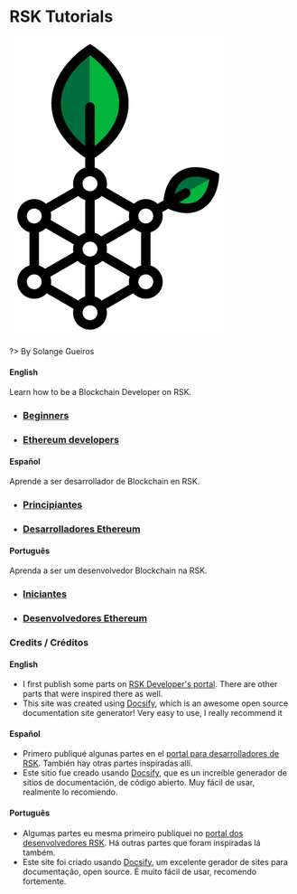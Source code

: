 # RSK Tutorials

![RSK](./images/rsk-logo.png ':size=100')

?> By Solange Gueiros

<!-- tabs:start -->
#### **English**

Learn how to be a Blockchain Developer on RSK.

- ### [Beginners](en/beginners.md)
- ### [Ethereum developers](en/ethereum-devs/index.md)

#### **Español**

Aprende a ser desarrollador de Blockchain en RSK.

- ### [Principiantes](pt/beginners.md)
- ### [Desarrolladores Ethereum](pt/ethereum-devs/index.md)

#### **Português**

Aprenda a ser um desenvolvedor Blockchain na RSK.

- ### [Iniciantes](pt/beginners.md)
- ### [Desenvolvedores Ethereum](pt/ethereum-devs/index.md)

<!-- tabs:end -->




### Credits / Créditos

<!-- tabs:start -->
#### **English**

- I first publish some parts on [RSK Developer's portal](https://developers.rsk.co/). 
There are other parts that were inspired there as well.
- This site was created using [Docsify](https://docsify.js.org), which is an awesome open source documentation site generator! 
Very easy to use, I really recommend it

#### **Español**

- Primero publiqué algunas partes en el [portal para desarrolladores de RSK](https://developers.rsk.co/). 
También hay otras partes inspiradas allí.
- Este sitio fue creado usando [Docsify](https://docsify.js.org), que es un increíble generador de sitios de documentación, de código abierto. 
Muy fácil de usar, realmente lo recomiendo.

#### **Português**

- Algumas partes eu mesma primeiro publiquei no [portal dos desenvolvedores RSK](https://developers.rsk.co/). 
Há outras partes que foram inspiradas lá também.
- Este site foi criado usando [Docsify](https://docsify.js.org), um excelente gerador de sites para documentação, open source. 
É muito fácil de usar, recomendo fortemente.
<!-- tabs:end -->
